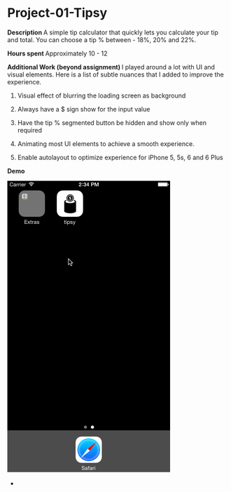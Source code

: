 # Project-01-Tipsy

<b> Description </b>
A simple tip calculator that quickly lets you calculate your tip and total. You can choose a tip % between - 18%, 20% and 22%.



<b> Hours spent </b>
Approximately 10 - 12



<b> Additional Work (beyond assignment) </b>
I played around a lot with UI and visual elements. Here is a list of subtle nuances that I added to improve the experience.

1. Visual effect of blurring the loading screen as background

2. Always have a $ sign show for the input value

3. Have the tip % segmented button be hidden and show only when required

4. Animating most UI elements to achieve a smooth experience.

5. Enable autolayout to optimize experience for iPhone 5, 5s, 6 and 6 Plus
 


<b> Demo </b>

![Video Walkthrough](demo.gif)



-




